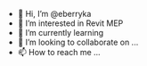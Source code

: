 - 👋 Hi, I’m @eberryka
- 👀 I’m interested in Revit MEP
- 🌱 I’m currently learning 
- 💞️ I’m looking to collaborate on ...
- 📫 How to reach me ...

<!---

--->
